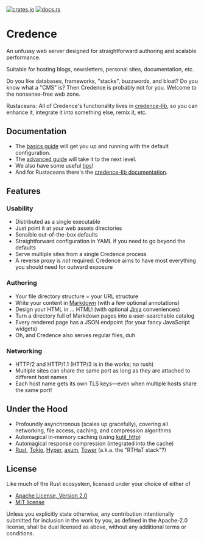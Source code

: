[![crates.io](https://img.shields.io/crates/v/credence?color=%23227700)](https://crates.io/crates/credence-lib)
[![docs.rs](https://img.shields.io/badge/docs.rs-latest?color=grey)](https://docs.rs/credence-lib/latest/credence_lib/)

Credence
========

An unfussy web server designed for straightforward authoring and scalable performance.

Suitable for hosting blogs, newsletters, personal sites, documentation, etc.

Do you like databases, frameworks, "stacks", buzzwords, and bloat? Do you know what a "CMS" is? Then Credence is probably not for you. Welcome to the nonsense-free web zone.

Rustaceans: All of Credence's functionality lives in [credence-lib](https://crates.io/crates/credence-lib), so you can enhance it, integrate it into something else, remix it, etc.

Documentation
-------------

* The [basics guide](https://github.com/tliron/rust-credence/blob/main/documentation/basics.md) will get you up and running with the default configuration.
* The [advanced guide](https://github.com/tliron/rust-credence/blob/main/documentation/advanced.md) will take it to the next level.
* We also have some useful [tips](https://github.com/tliron/rust-credence/blob/main/documentation/tips.md)!
* And for Rustaceans there's the [credence-lib documentation](https://docs.rs/credence-lib/latest/credence_lib/).

Features
--------

### Usability

* Distributed as a single executable
* Just point it at your web assets directories
* Sensible out-of-the-box defaults
* Straightforward configuration in YAML if you need to go beyond the defaults
* Serve multiple sites from a single Credence process
* A reverse proxy is *not* required: Credence aims to have most everything you should need for outward exposure

### Authoring

* Your file directory structure = your URL structure
* Write your content in [Markdown](https://en.wikipedia.org/wiki/Markdown) (with a few optional annotations)
* Design your HTML in ... HTML! (with optional [Jinja](https://en.wikipedia.org/wiki/Jinja_\(template_engine\)) conveniences)
* Turn a directory full of Markdown pages into a user-searchable catalog
* Every rendered page has a JSON endpoint (for your fancy JavaScript widgets)
* Oh, and Credence also serves regular files, duh

### Networking

* HTTP/2 and HTTP/1.1 (HTTP/3 is in the works; no rush)
* Multiple sites can share the same port as long as they are attached to different host names
* Each host name gets its own TLS keys—even when multiple hosts share the same port!

Under the Hood
--------------

* Profoundly asynchronous (scales up gracefully), covering all networking, file access, caching, and compression algorithms
* Automagical in-memory caching (using [kutil_http](https://docs.rs/kutil-http/latest/kutil_http/tower/caching/struct.CachingLayer.html))
* Automagical response compression (integrated into the cache)
* [Rust](https://www.rust-lang.org/), [Tokio](https://github.com/tokio-rs/tokio), [Hyper](https://github.com/hyperium/hyper), [axum](https://github.com/tokio-rs/axum), [Tower](https://github.com/tower-rs/tower) (a.k.a. the "RTHaT stack"?)

License
-------

Like much of the Rust ecosystem, licensed under your choice of either of

* [Apache License, Version 2.0](https://github.com/tliron/rust-credence/blob/main/LICENSE-APACHE)
* [MIT license](https://github.com/tliron/rust-credence/blob/main/LICENSE-MIT)

Unless you explicitly state otherwise, any contribution intentionally submitted for inclusion in the work by you, as defined in the Apache-2.0 license, shall be dual licensed as above, without any additional terms or conditions.
